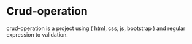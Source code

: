 # Crud-operation
crud-operation is a project using ( html, css, js, bootstrap ) and regular expression to validation.
